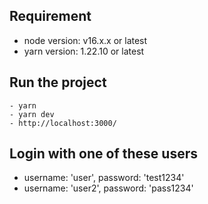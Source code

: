 ## Requirement
- node version: v16.x.x or latest
- yarn version: 1.22.10 or latest

## Run the project
```
- yarn
- yarn dev
- http://localhost:3000/
```

## Login with one of these users
- username: 'user', password: 'test1234'
- username: 'user2', password: 'pass1234'
